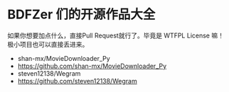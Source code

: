 # BDFZer 们的开源作品大全
如果你想要加点什么，直接Pull Request就行了。毕竟是 WTFPL License 嘛！
极小项目也可以直接丢进来。
- shan-mx/MovieDownloader_Py
- https://github.com/shan-mx/MovieDownloader_Py
- steven12138/Wegram
- https://github.com/steven12138/Wegram
